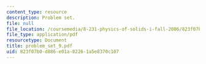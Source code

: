 ```yaml
---
content_type: resource
description: Problem set.
file: null
file_location: /coursemedia/8-231-physics-of-solids-i-fall-2006/823f07b0d886e01a82261a5e8370c107_problem_set_9.pdf
file_type: application/pdf
resourcetype: Document
title: problem_set_9.pdf
uid: 823f07b0-d886-e01a-8226-1a5e8370c107
---
```

